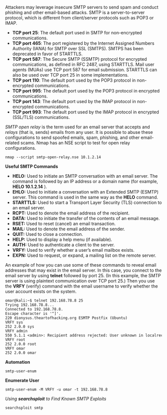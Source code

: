 Attackers may leverage insecure SMTP servers to send spam and conduct phishing and other email-based attacks. SMTP is a server-to-server protocol, which is different from client/server protocols such as POP3 or IMAP.

- **TCP port 25**: The default port used in SMTP for non-encrypted communications.
- **TCP port 465**: The port registered by the Internet Assigned Numbers Authority (IANA) for SMTP over SSL (SMTPS). SMTPS has been deprecated in favor of STARTTLS.
- **TCP port 587**: The Secure SMTP (SSMTP) protocol for encrypted communications, as defined in RFC 2487, using STARTTLS. Mail user agents (MUAs) use TCP port 587 for email submission. STARTTLS can also be used over TCP port 25 in some implementations.
- **TCP port 110**: The default port used by the POP3 protocol in non-encrypted communications.
- **TCP port 995**: The default port used by the POP3 protocol in encrypted communications.
- **TCP port 143**: The default port used by the IMAP protocol in non-encrypted communications.
- **TCP port 993**: The default port used by the IMAP protocol in encrypted (SSL/TLS) communications.

_SMTP_ _open relay_ is the term used for an email server that accepts and _relays_ (that is, sends) emails from any user. It is possible to abuse these configurations to send spoofed emails, spam, phishing, and other email-related scams. Nmap has an NSE script to test for open relay configurations.

```
nmap --script smtp-open-relay.nse 10.1.2.14
```

**Useful SMTP Commands**

- **HELO:** Used to initiate an SMTP conversation with an email server. The command is followed by an IP address or a domain name (for example, **HELO 10.1.2.14** ).
- **EHLO:** Used to initiate a conversation with an Extended SMTP (ESMTP) server. This command is used in the same way as the **HELO** command.
- **STARTTLS:** Used to start a Transport Layer Security (TLS) connection to an email server.
- **RCPT:** Used to denote the email address of the recipient.
- **DATA:** Used to initiate the transfer of the contents of an email message.
- **RSET:** Used to reset (cancel) an email transaction.
- **MAIL:** Used to denote the email address of the sender.
- **QUIT:** Used to close a connection.
- **HELP:** Used to display a help menu (if available).
- **AUTH:** Used to authenticate a client to the server.
- **VRFY:** Used to verify whether a user’s email mailbox exists.
- **EXPN:** Used to request, or expand, a mailing list on the remote server.

An example of how you can use some of these commands to reveal email addresses that may exist in the email server. In this case, you connect to the email server by using **telnet** followed by port 25. (In this example, the SMTP server is using plaintext communication over TCP port 25.) Then you use the **VRFY** (verify) command with the email username to verify whether the user account exists on the system.

```
omar@kali:~$ telnet 192.168.78.8 25
Trying 192.168.78.8...
Connected to 192.168.78.8.
Escape character is '^]'.
220 dionysus.theartofhacking.org ESMTP Postfix (Ubuntu)
VRFY sys
252 2.0.0 sys
VRFY admin
550 5.1.1 <admin>: Recipient address rejected: User unknown in localrecipient table
VRFY root
252 2.0.0 root
VRFY omar
252 2.0.0 omar 
```

**Automation**

```
smtp-user-enum
```

**Enumerate User**

```
smtp-user-enum -M VRFY -u omar -t 192.168.78.8
```

_Using_ **_searchsploit_** _to Find Known SMTP Exploits_

```
searchsploit smtp
```


